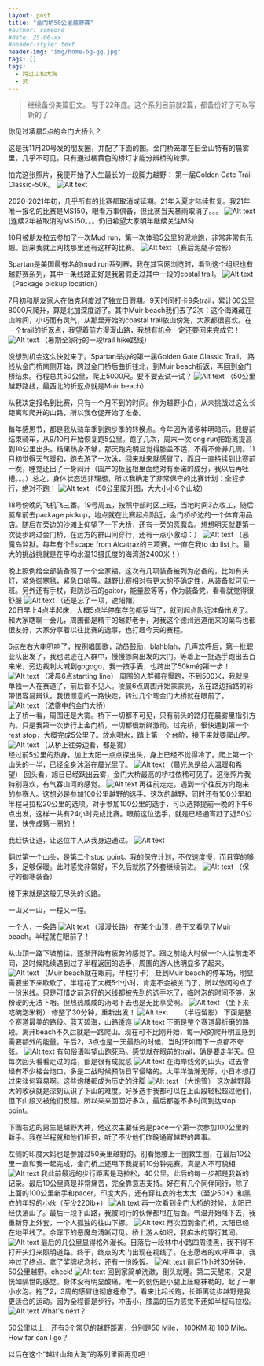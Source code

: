 ```yaml
---
layout: post
title: "金门桥50公里越野赛"
#author: someone
#date: 25-06-xx
#header-style: text
header-img: "img/home-bg-gg.jpg"
tags: []
tags:
  - 跨过山和大海
  - 武
---
```


>继续备份美篇旧文。 写于22年底。这个系列目前就2篇，都备份好了可以写新的了

你见过凌晨5点的金门大桥么？

这是我11月20号发的朋友圈，并配了下面的图。金门桥笼罩在旧金山特有的晨雾里，几乎不可见。只有通过橘黄色的桥灯才能分辨桥的轮廓。

拍完这张照片，我便开始了人生最长的一段脚力越野： 第一届Golden Gate Trail Classic-50K。
![Alt text](/assets/2025/25-07-22-50k_files/5am.webp)

2020-2021年初，几乎所有的比赛都取消或延期。21年入夏才陆续恢复。我21年唯一报名的比赛是MS150，眼看万事俱备，但比赛当天暴雨取消了。。。
![Alt text](/assets/2025/25-07-22-50k_files/ms150.webp)  
(连续2年被取消的MS150。。。仍旧希望大家明年继续关注MS)  

10月被朋友拉去参加了一次Mud run，第一次体验5公里的泥地跑，非常非常有乐趣。回来我就上网找那里还有这样的比赛。
![Alt text](/assets/2025/25-07-22-50k_files/mud.webp)
（赛后泥腿子合影）  

Spartan是美国最有名的mud run系列赛，我在其官网浏览时，看到这个组织也有越野赛系列，其中一条线路正好是我暑假走过其中一段的costal trail。
![Alt text](/assets/2025/25-07-22-50k_files/spartan.webp)
（Package pickup location）  

7月初和朋友家人在伯克利度过了独立日假期。9天时间打卡9条trail，累计60公里8000尺爬升，算是北加深度游了。其中Muir beach我们去了2次：这个海滩藏在山岭间，小巧而有灵气，从那里开始的coastal trail依山傍海，大家都很喜欢。在一个trail的折返点，我望着前方漫漫山路，我想有机会一定还要回来完成它！
![Alt text](/assets/2025/25-07-22-50k_files/garmin.webp)
（暑期全家行的一段trail hike路线）  

没想到机会这么快就来了。Spartan举办的第一届Golden Gate Classic Trail， 路线从金门桥南侧开始，跨过金门桥后曲折往北，到Muir beach折返，再回到金门桥结束。行程总共50公里，爬上5000尺。要不要去试一试？
![Alt text](/assets/2025/25-07-22-50k_files/50k.webp)
（50公里越野路线，最西北的折返点就是Muir beach）

从我决定报名到比赛，只有一个月不到的时间。作为越野小白，从未挑战过这么长距离和爬升的山路，所以我仓促开始了准备。



每年感恩节，都是我从骑车季到跑步季的转换点。今年因为诸多神明暗示，我提前结束骑车，从9/10月开始恢复跑5公里。跑了几次，周末一次long run把距离提高到10公里出头。结果热身不够，那天跑完明显觉得膝盖不适，不得不修养几周。11月初觉得天气暖和，跑去游了一次泳，回来就来就感冒了，而且一直持续到比赛前一晚，睡觉还出了一身闷汗（国产的板蓝根里面绝对有泰诺的成分，我以后再吐槽。。。）总之，身体状态远非理想，所以我确定了非常保守的比赛计划：全程步行，绝对不跑！
![Alt text](/assets/2025/25-07-22-50k_files/elev.webp)
（50公里爬升图，大大小小6个山坡）  

18号傍晚的飞机飞三番。19号周五，按照中部时区上班，当地时间3点收工，随后驱车前去package pickup，地点就在比赛起点附近，金门桥桥边的一个体育用品店。随后在旁边的沙滩上仰望了一下大桥，还有一旁的恶魔岛。想想明天就要第一次徒步跨过金门桥，在远方的群山间穿行，还有一点小激动：）
![Alt text](/assets/2025/25-07-22-50k_files/alcatraz.webp)
（恶魔岛监狱。每年有个Escape from Alcatraz的三项赛，一直在我to do list上。最大的挑战挑就是在平均水温13摄氏度的海湾游2400米！）

晚上照例给全部装备照了一个全家福。这次有几项装备被列为必备的，比如有头灯，紧急御寒毯，紧急口哨等。越野比赛相对有更大的不确定性，从装备就可见一班。另外还有手杖，鞋防沙石的gaitor，能量胶等等，作为装备党，看看就觉得很舒服
![Alt text](/assets/2025/25-07-22-50k_files/equip.webp)
 （还是忘了一项，遮阳帽）  
20日早上4点半起床，大概5点半停车存包都妥当了，就到起点附近准备出发了。和大家瞎聊一会儿，周围都是精干的越野老手，对我这个德州远道而来的菜鸟也都很友好，大家分享着以往比赛的逸事，也打趣今天的赛程。

6点左右大喇叭响了，按例唱国歌，动员鼓励，blahblah，几声欢呼后，第一批职业队出发了，我也混迹在人群中，慢慢挪向出发的大门。等着上一批选手跑出去百来米，旁边裁判大喊到gogogo，我一按手表，也跨出了50km的第一步！
![Alt text](/assets/2025/25-07-22-50k_files/start.webp)
（凌晨6点starting line）
周围的人群都在慢跑，不到500米，我就是单独一人在赛道了，前后都不见人。凌晨6点周围开始蒙蒙亮，系在路边指路的彩带很容易辨认，我很惬意的一路快走，转过几个弯金门大桥就在眼前了。
![Alt text](/assets/2025/25-07-22-50k_files/gg.webp)
（浓雾中的金门大桥）  
上了桥一看，周围还是大雾。桥下一切都不可见，只有前头的路灯在晨雾里指引方向。只是我第一次步行上金门桥，一切都很新鲜激动。过完桥，很快遇到第一个rest stop，大概完成5公里了。放水喝水，踏上第一个台阶，接下来就要爬山罗。
![Alt text](/assets/2025/25-07-22-50k_files/fog.webp)
（从桥上往旁边看，都是雾）  
经过前5公里的热身，加上太阳一点点探出头，身上已经不觉得冷了。爬上第一个山头的一半，已经全身沐浴在晨光里了。
![Alt text](/assets/2025/25-07-22-50k_files/sun.webp)
（晨光总是给人温暖和希望）
回头看，旭日已经跃出云雾，金门大桥最高的桥柱依稀可见了。这张照片我特别喜欢，有气吞山河的感觉。
![Alt text](/assets/2025/25-07-22-50k_files/ggfog.webp)
再往前走走，遇到一个往反方向跑来的参赛人。这想必是参加100公里越野的选手。这次的越野，同时还有100公里和半程马拉松20公里的选项。对于参加100公里的选手，可以选择提前一晚的下午6点出发，这样一共有24小时完成比赛。眼前这位选手，就是已经通宵赶了近50公里，快完成第一圈的！

我赶快让道，让这位牛人从我身边通过。
![Alt text](/assets/2025/25-07-22-50k_files/pass.webp)

翻过第一个山头，是第二个stop point。我的保守计划，不仅速度慢，而且穿的够多，足够保暖。此时感觉非常好，不久后就脱了外套继续前进。
![Alt text](/assets/2025/25-07-22-50k_files/cold.webp)
            （保守的御寒装备）

接下来就是这般无尽头的长路。

一山又一山，一程又一程。

一个人，一条路
![Alt text](/assets/2025/25-07-22-50k_files/road.webp)
               （漫漫长路）
在某个山顶，终于又看见了Muir beach。半程就在眼前了！

从山顶一路下坡前往，逐渐开始有疲劳的感觉了。跟之前绝大时候一个人往前走不同，这时候陆续遇到过了半程返回的选手，周围的游人也明显多了起来。               
![Alt text](/assets/2025/25-07-22-50k_files/mb.webp)
（Muir beach就在眼前，半程打卡）
赶到Muir beach的停车场，明显需要坐下来歇歇了。半程花了大概5个小时，肯定不会被关门了，所以悠闲的点了一份米线。只是可惜之前泡好的米线都被先到的选手吃了，临时泡的时间不够，米粉硬的无法下咽。但热热咸咸的汤喝下去也是无比享受啊。
![Alt text](/assets/2025/25-07-22-50k_files/noodle.webp)
          （坐下来吃碗泡米粉）
修整了30分钟，重新出发！
![Alt text](/assets/2025/25-07-22-50k_files/ggg.webp)
　　（半程留影）
下面是整个赛道最美的路段。蓝天碧海，山路逶迤
![Alt text](/assets/2025/25-07-22-50k_files/beauty.webp)
下面是整个赛道最折磨的路段。离开beach不久后就是一路爬山。现在可不比刚开始，每一尺的爬升明显感到需要额外的能量。午后2，3点也是一天最热的时候，当时汗如雨下一点都不夸张。
![Alt text](/assets/2025/25-07-22-50k_files/tired.webp)
有句俗语叫望山跑死马。感觉就在眼前的trail，确是要走半天。但每次回头看看走过的路，都是很有成就感
![Alt text](/assets/2025/25-07-22-50k_files/long.webp)
在海岸线旁的山头，过去曾经有不少楼台炮口，多是二战时候预防日军侵略的。太平洋浩瀚无际，小日本想打过来谈何容易啊。这些炮楼都成为历史的注脚
![Alt text](/assets/2025/25-07-22-50k_files/寄jap.webp)
     （大炮管）
这次越野最大的收获就是深刻认识了下山的难度。好多选手我都可以在上山段轻松超过他们，但下山段又被他们反超。所以来来回回好多次，最后都差不多时间到达stop point。

下图右边的男生是越野大神，他这次主要任务是pace一个第一次参加100公里的新手。我在半程就和他们相识，听了不少他们昨晚通宵越野的趣事。

左侧的印度大妈也是参加过50英里越野的。别看她腰上一圈救生圈，在最后10公里一直和我一起完成，金门桥上还甩下我提前10分钟完赛。真是人不可貌相
![Alt text](/assets/2025/25-07-22-50k_files/indi.webp)
我此前最远的步行距离是马拉松，40公里。此后的每一步都是我新的记录。最后10公里真是非常痛苦，完全靠意志支持。好在有几个同伴同行，除了上面的100公里新手和pacer，印度大妈，还有穿红衣的老太太（至少50+）和黑衣的年轻的小伙（至少220lb+）
![Alt text](/assets/2025/25-07-22-50k_files/team.webp)
再一次看到金门大桥的时候，太阳已经快落山了。最后一段下山路，我被同行的伙伴都甩在后面。气温开始降下去，我重新穿上外套，一个人孤独的往山下挪。
![Alt text](/assets/2025/25-07-22-50k_files/ggd.webp) 
再次回到金门桥，太阳已经在地平线了。余晖下的恶魔岛清晰可见。桥上游人如织，我麻木的穿行其间。
![Alt text](/assets/2025/25-07-22-50k_files/dawn.webp) 
最后的几公里显得格外漫长。日落后一段林中小路四周漆黑，我不得不打开头灯来照明道路。终于，终点的大门出现在视线了。在志愿者的欢呼声中，我冲过了终点。拿了奖牌纪念衫，还有一份晚饭。
![Alt text](/assets/2025/25-07-22-50k_files/finish.webp) 
前后11小时30分钟，50公里越野。check!
![Alt text](/assets/2025/25-07-22-50k_files/medal.webp) 
回到家简单洗漱，倒头就睡。第二天醒来，又是恍如隔世的感觉。身体没有明显酸痛，唯一的创伤是小腿上压缩袜勒的，起了一串小水泡。拖了2，3周的感冒也彻底痊愈了。看来比起长跑，长距离徒步越野是我更适合的运动。因为全程都是步行，冲击小，膝盖的压力感觉不还如半程马拉松。
![Alt text](/assets/2025/25-07-22-50k_files/wound.webp) 
What's next？


50公里以上，还有3个常见的越野距离，分别是50 Mile， 100KM 和 100 Mile。How far can I go？

以后在这个“越过山和大海”的系列里面再见吧！